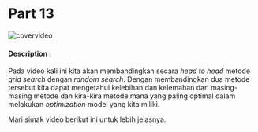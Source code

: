 # Part 13

![covervideo](http://bit.ly/makeaicovervideo)

#### **Description :**

Pada video kali ini kita akan membandingkan secara _head to head_ metode _grid search_ dengan _random search_. Dengan membandingkan dua metode tersebut kita dapat mengetahui kelebihan dan kelemahan dari masing-masing metode dan kira-kira metode mana yang paling optimal dalam melakukan _optimization_ model yang kita miliki.

Mari simak video berikut ini untuk lebih jelasnya.
